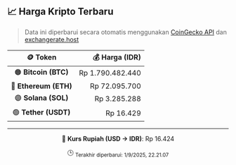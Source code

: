 

<!-- HARGA_KRIPTO -->
## 📈 Harga Kripto Terbaru

> Data ini diperbarui secara otomatis menggunakan [CoinGecko API](https://www.coingecko.com/) dan [exchangerate.host](https://exchangerate.host/)

<div align="center">

| 🪙 Token | 💰 Harga (IDR) |
|:------:|---------------:|
| 🟠 **Bitcoin (BTC)**   | Rp 1.790.482.440 |
| 🔵 **Ethereum (ETH)**  | Rp 72.095.700 |
| 🟣 **Solana (SOL)**    | Rp 3.285.288 |
| 🟢 **Tether (USDT)**   | Rp 16.429 |

---

💱 **Kurs Rupiah (USD → IDR)**: Rp 16.424

🕒 <sub>Terakhir diperbarui: 1/9/2025, 22.21.07</sub>

</div>
<!-- /HARGA_KRIPTO -->